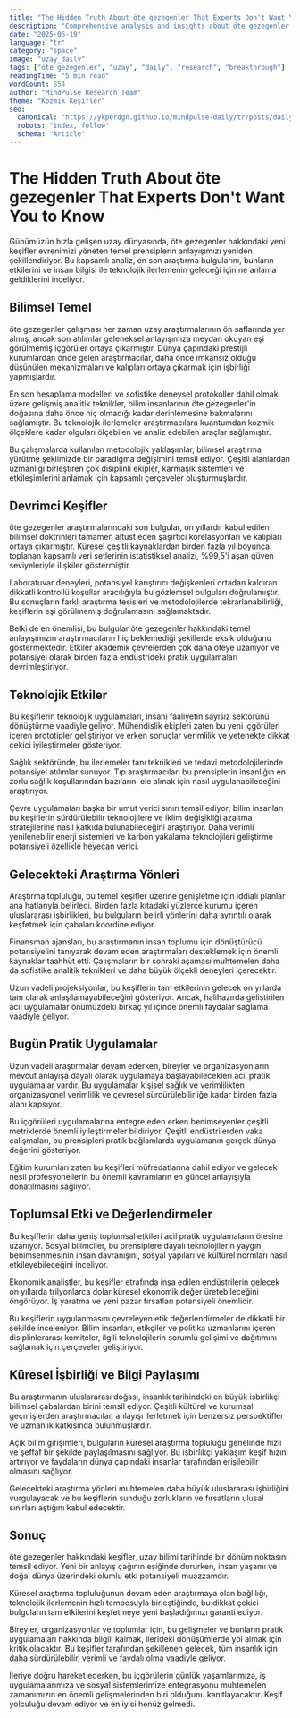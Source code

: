 ```yaml
---
title: "The Hidden Truth About öte gezegenler That Experts Don't Want You to Know"
description: "Comprehensive analysis and insights about öte gezegenler with latest research findings and practical applications."
date: "2025-06-19"
language: "tr"
category: "space"
image: "uzay_daily"
tags: ["öte gezegenler", "uzay", "daily", "research", "breakthrough"]
readingTime: "5 min read"
wordCount: 854
author: "MindPulse Research Team"
theme: "Kozmik Keşifler"
seo:
  canonical: "https://ykperdgn.github.io/mindpulse-daily/tr/posts/daily-2025-06-19-9801280b"
  robots: "index, follow"
  schema: "Article"
---
```


# The Hidden Truth About öte gezegenler That Experts Don't Want You to Know

Günümüzün hızla gelişen uzay dünyasında, öte gezegenler hakkındaki yeni keşifler evrenimizi yöneten temel prensiplerin anlayışımızı yeniden şekillendiriyor. Bu kapsamlı analiz, en son araştırma bulgularını, bunların etkilerini ve insan bilgisi ile teknolojik ilerlemenin geleceği için ne anlama geldiklerini inceliyor.

## Bilimsel Temel

öte gezegenler çalışması her zaman uzay araştırmalarının ön saflarında yer almış, ancak son atılımlar geleneksel anlayışımıza meydan okuyan eşi görülmemiş içgörüler ortaya çıkarmıştır. Dünya çapındaki prestijli kurumlardan önde gelen araştırmacılar, daha önce imkansız olduğu düşünülen mekanizmaları ve kalıpları ortaya çıkarmak için işbirliği yapmışlardır.

En son hesaplama modelleri ve sofistike deneysel protokoller dahil olmak üzere gelişmiş analitik teknikler, bilim insanlarının öte gezegenler'in doğasına daha önce hiç olmadığı kadar derinlemesine bakmalarını sağlamıştır. Bu teknolojik ilerlemeler araştırmacılara kuantumdan kozmik ölçeklere kadar olguları ölçebilen ve analiz edebilen araçlar sağlamıştır.

Bu çalışmalarda kullanılan metodolojik yaklaşımlar, bilimsel araştırma yürütme şeklimizde bir paradigma değişimini temsil ediyor. Çeşitli alanlardan uzmanlığı birleştiren çok disiplinli ekipler, karmaşık sistemleri ve etkileşimlerini anlamak için kapsamlı çerçeveler oluşturmuşlardır.

## Devrimci Keşifler

öte gezegenler araştırmalarındaki son bulgular, on yıllardır kabul edilen bilimsel doktrinleri tamamen altüst eden şaşırtıcı korelasyonları ve kalıpları ortaya çıkarmıştır. Küresel çeşitli kaynaklardan birden fazla yıl boyunca toplanan kapsamlı veri setlerinin istatistiksel analizi, %99,5'i aşan güven seviyeleriyle ilişkiler göstermiştir.

Laboratuvar deneyleri, potansiyel karıştırıcı değişkenleri ortadan kaldıran dikkatli kontrollü koşullar aracılığıyla bu gözlemsel bulguları doğrulamıştır. Bu sonuçların farklı araştırma tesisleri ve metodolojilerde tekrarlanabilirliği, keşiflerin eşi görülmemiş doğrulamasını sağlamaktadır.

Belki de en önemlisi, bu bulgular öte gezegenler hakkındaki temel anlayışımızın araştırmacıların hiç beklemediği şekillerde eksik olduğunu göstermektedir. Etkiler akademik çevrelerden çok daha öteye uzanıyor ve potansiyel olarak birden fazla endüstrideki pratik uygulamaları devrimleştiriyor.

## Teknolojik Etkiler

Bu keşiflerin teknolojik uygulamaları, insani faaliyetin sayısız sektörünü dönüştürme vaadiyle geliyor. Mühendislik ekipleri zaten bu yeni içgörüleri içeren prototipler geliştiriyor ve erken sonuçlar verimlilik ve yetenekte dikkat çekici iyileştirmeler gösteriyor.

Sağlık sektöründe, bu ilerlemeler tanı teknikleri ve tedavi metodolojilerinde potansiyel atılımlar sunuyor. Tıp araştırmacıları bu prensiplerin insanlığın en zorlu sağlık koşullarından bazılarını ele almak için nasıl uygulanabileceğini araştırıyor.

Çevre uygulamaları başka bir umut verici sınırı temsil ediyor; bilim insanları bu keşiflerin sürdürülebilir teknolojilere ve iklim değişikliği azaltma stratejilerine nasıl katkıda bulunabileceğini araştırıyor. Daha verimli yenilenebilir enerji sistemleri ve karbon yakalama teknolojileri geliştirme potansiyeli özellikle heyecan verici.

## Gelecekteki Araştırma Yönleri

Araştırma topluluğu, bu temel keşifler üzerine genişletme için iddialı planlar ana hatlarıyla belirledi. Birden fazla kıtadaki yüzlerce kurumu içeren uluslararası işbirlikleri, bu bulguların belirli yönlerini daha ayrıntılı olarak keşfetmek için çabaları koordine ediyor.

Finansman ajansları, bu araştırmanın insan toplumu için dönüştürücü potansiyelini tanıyarak devam eden araştırmaları desteklemek için önemli kaynaklar taahhüt etti. Çalışmaların bir sonraki aşaması muhtemelen daha da sofistike analitik teknikleri ve daha büyük ölçekli deneyleri içerecektir.

Uzun vadeli projeksiyonlar, bu keşiflerin tam etkilerinin gelecek on yıllarda tam olarak anlaşılamayabileceğini gösteriyor. Ancak, halihazırda geliştirilen acil uygulamalar önümüzdeki birkaç yıl içinde önemli faydalar sağlama vaadiyle geliyor.

## Bugün Pratik Uygulamalar

Uzun vadeli araştırmalar devam ederken, bireyler ve organizasyonların mevcut anlayışa dayalı olarak uygulamaya başlayabilecekleri acil pratik uygulamalar vardır. Bu uygulamalar kişisel sağlık ve verimlilikten organizasyonel verimlilik ve çevresel sürdürülebilirliğe kadar birden fazla alanı kapsıyor.

Bu içgörüleri uygulamalarına entegre eden erken benimseyenler çeşitli metriklerde önemli iyileştirmeler bildiriyor. Çeşitli endüstrilerden vaka çalışmaları, bu prensipleri pratik bağlamlarda uygulamanın gerçek dünya değerini gösteriyor.

Eğitim kurumları zaten bu keşifleri müfredatlarına dahil ediyor ve gelecek nesil profesyonellerin bu önemli kavramların en güncel anlayışıyla donatılmasını sağlıyor.

## Toplumsal Etki ve Değerlendirmeler

Bu keşiflerin daha geniş toplumsal etkileri acil pratik uygulamaların ötesine uzanıyor. Sosyal bilimciler, bu prensiplere dayalı teknolojilerin yaygın benimsenmesinin insan davranışını, sosyal yapıları ve kültürel normları nasıl etkileyebileceğini inceliyor.

Ekonomik analistler, bu keşifler etrafında inşa edilen endüstrilerin gelecek on yıllarda trilyonlarca dolar küresel ekonomik değer üretebileceğini öngörüyor. İş yaratma ve yeni pazar fırsatları potansiyeli önemlidir.

Bu keşiflerin uygulanmasını çevreleyen etik değerlendirmeler de dikkatli bir şekilde inceleniyor. Bilim insanları, etikçiler ve politika uzmanlarını içeren disiplinlerarası komiteler, ilgili teknolojilerin sorumlu gelişimi ve dağıtımını sağlamak için çerçeveler geliştiriyor.

## Küresel İşbirliği ve Bilgi Paylaşımı

Bu araştırmanın uluslararası doğası, insanlık tarihindeki en büyük işbirlikçi bilimsel çabalardan birini temsil ediyor. Çeşitli kültürel ve kurumsal geçmişlerden araştırmacılar, anlayışı ilerletmek için benzersiz perspektifler ve uzmanlık katkısında bulunmuşlardır.

Açık bilim girişimleri, bulguların küresel araştırma topluluğu genelinde hızlı ve şeffaf bir şekilde paylaşılmasını sağlıyor. Bu işbirlikçi yaklaşım keşif hızını artırıyor ve faydaların dünya çapındaki insanlar tarafından erişilebilir olmasını sağlıyor.

Gelecekteki araştırma yönleri muhtemelen daha büyük uluslararası işbirliğini vurgulayacak ve bu keşiflerin sunduğu zorlukların ve fırsatların ulusal sınırları aştığını kabul edecektir.

## Sonuç

öte gezegenler hakkındaki keşifler, uzay bilimi tarihinde bir dönüm noktasını temsil ediyor. Yeni bir anlayış çağının eşiğinde dururken, insan yaşamı ve doğal dünya üzerindeki olumlu etki potansiyeli muazzamdır.

Küresel araştırma topluluğunun devam eden araştırmaya olan bağlılığı, teknolojik ilerlemenin hızlı temposuyla birleştiğinde, bu dikkat çekici bulguların tam etkilerini keşfetmeye yeni başladığımızı garanti ediyor.

Bireyler, organizasyonlar ve toplumlar için, bu gelişmeler ve bunların pratik uygulamaları hakkında bilgili kalmak, ilerideki dönüşümlerde yol almak için kritik olacaktır. Bu keşifler tarafından şekillenen gelecek, tüm insanlık için daha sürdürülebilir, verimli ve faydalı olma vaadiyle geliyor.

İleriye doğru hareket ederken, bu içgörülerin günlük yaşamlarımıza, iş uygulamalarımıza ve sosyal sistemlerimize entegrasyonu muhtemelen zamanımızın en önemli gelişmelerinden biri olduğunu kanıtlayacaktır. Keşif yolculuğu devam ediyor ve en iyisi henüz gelmedi.